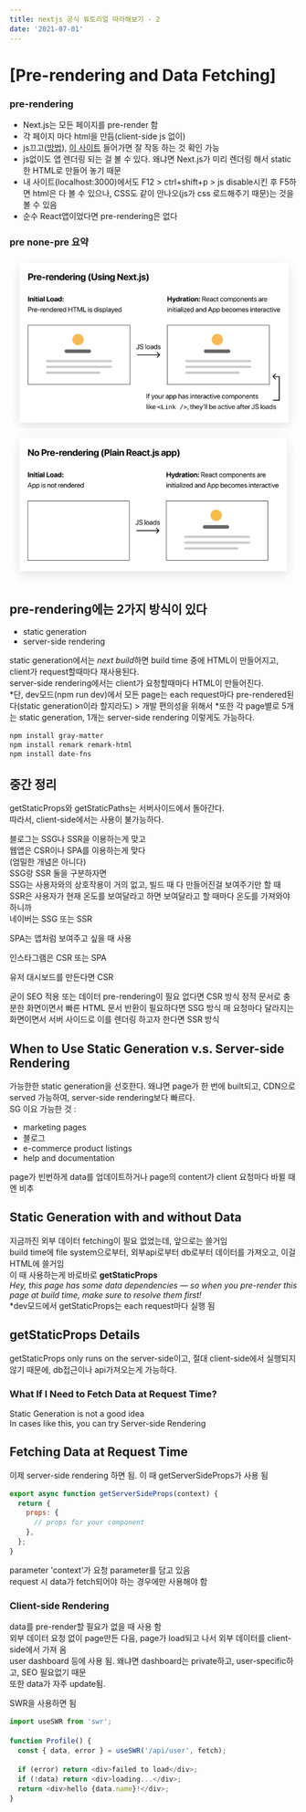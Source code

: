 ```yaml
---
title: nextjs 공식 튜토리얼 따라해보기 - 2
date: '2021-07-01'
---
```


# [Pre-rendering and Data Fetching]

### pre-rendering
- Next.js는 모든 페이지를 pre-render 함  
- 각 페이지 마다 html을 만듬(client-side js 없이)  
- js끄고([방법](https://developer.chrome.com/docs/devtools/javascript/disable/)), [이 사이트](https://next-learn-starter.vercel.app/) 들어가면 잘 작동 하는 것 확인 가능  
- js없이도 앱 렌더링 되는 걸 볼 수 있다. 왜냐면 Next.js가 미리 렌더링 해서 static한 HTML로 만들어 놓기 때문  
- 내 사이트(localhost:3000)에서도 F12 > ctrl+shift+p > js disable시킨 후 F5하면 html은 다 볼 수 있으나, CSS도 같이 안나오(js가 css 로드해주기 때문)는 것을 볼 수 있음  
- 순수 React앱이었다면 pre-rendering은 없다

### pre none-pre 요약
![](.nextjs-blog-2_images/942e2227.png)
![](.nextjs-blog-2_images/4a02225c.png)


## pre-rendering에는 2가지 방식이 있다
- static generation
- server-side rendering

static generation에서는 *next build*하면 build time 중에 HTML이 만들어지고, client가 request할때마다 재사용된다.  
server-side rendering에서는 client가 요청할때마다 HTML이 만들어진다.   
*단, dev모드(npm run dev)에서 모든 page는 each request마다 pre-rendered된다(static generation이라 할지라도) > 개발 편의성을 위해서
*또한 각 page별로 5개는 static generation, 1개는 server-side rendering 이렇게도 가능하다. 

```shell
npm install gray-matter
npm install remark remark-html
npm install date-fns
```

## 중간 정리
getStaticProps와 getStaticPaths는 서버사이드에서 돌아간다.  
따라서, client-side에서는 사용이 불가능하다.

블로그는 SSG나 SSR을 이용하는게 맞고  
웹앱은 CSR이나 SPA를 이용하는게 맞다  
(엄밀한 개념은 아니다)  
SSG랑 SSR 둘을 구분하자면  
SSG는 사용자와의 상호작용이 거의 없고, 빌드 때 다 만들어진걸 보여주기만 할 때  
SSR은 사용자가 현재 온도를 보여달라고 하면 보여달라고 할 때마다 온도를 가져와야하니까  
네이버는 SSG 또는 SSR

SPA는 앱처럼 보여주고 싶을 때 사용

인스타그램은 CSR 또는 SPA

유저 대시보드를 만든다면 CSR

굳이 SEO 적용 또는 데이터 pre-rendering이 필요 없다면 CSR 방식
정적 문서로 충분한 화면이면서 빠른 HTML 문서 반환이 필요하다면 SSG 방식
매 요청마다 달라지는 화면이면서 서버 사이드로 이를 렌더링 하고자 한다면 SSR 방식


## When to Use Static Generation v.s. Server-side Rendering
가능한한 static generation을 선호한다. 왜냐면 page가 한 번에 built되고, CDN으로 served 가능하여, server-side rendering보다 빠르다.  
SG 이요 가능한 것 :  
- marketing pages
- 블로그
- e-commerce product listings
- help and documentation

page가 빈번하게 data를 업데이트하거나 page의 content가 client 요청마다 바뀔 때엔 비추  


## Static Generation with and without Data
지금까진 외부 데이터 fetching이 필요 없었는데, 앞으로는 쓸거임   
build time에 file system으로부터, 외부api로부터 db로부터 데이터를 가져오고, 이걸 HTML에 쓸거임  
이 때 사용하는게 바로바로 **getStaticProps**  
_Hey, this page has some data dependencies — so when you pre-render this page at build time, make sure to resolve them first!_  
*dev모드에서 getStaticProps는 each request마다 실행 됨  


## getStaticProps Details
getStaticProps only runs on the server-side이고, 절대 client-side에서 실행되지 않기 때문에, db접근이나 api가져오는게 가능하다.  

### What If I Need to Fetch Data at Request Time?
Static Generation is not a good idea  
In cases like this, you can try Server-side Rendering  

## Fetching Data at Request Time
이제 server-side rendering 하면 됨. 이 때 getServerSideProps가 사용 됨  

```javascript
export async function getServerSideProps(context) {
  return {
    props: {
      // props for your component
    },
  };
}
```
parameter 'context'가 요청 parameter를 담고 있음  
request 시 data가 fetch되어야 하는 경우에만 사용해야 함  

### Client-side Rendering
data를 pre-render할 필요가 없을 때 사용 함  
외부 데이터 요청 없이 page만든 다음, page가 load되고 나서 외부 데이터를 client-side에서 가져 옴  
user dashboard 등에 사용 됨. 왜냐면 dashboard는 private하고, user-specific하고, SEO 필요없기 때문  
또한 data가 자주 update됨.  

SWR을 사용하면 됨  
```javascript
import useSWR from 'swr';

function Profile() {
  const { data, error } = useSWR('/api/user', fetch);

  if (error) return <div>failed to load</div>;
  if (!data) return <div>loading...</div>;
  return <div>hello {data.name}!</div>;
}
```
